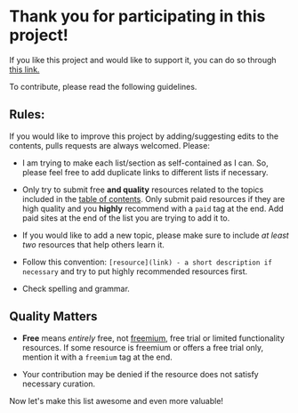 # Thank you for participating in this project!

If you like this project and would like to support it, you can do so through [this link.](paypal.com)

To contribute, please read the following guidelines.

## Rules:

If you would like to improve this project by adding/suggesting edits to the contents, pulls requests are always welcomed. Please:

* I am trying to make each list/section as self-contained as I can. So, please feel free to add duplicate links to different lists if necessary.

* Only try to submit free **and quality** resources related to the topics included in the [table of contents](#table-of-contents). Only submit paid resources if they are high quality and you **highly** recommend with a ```paid``` tag at the end. Add paid sites at the end of the list you are trying to add it to.

* If you would like to add a new topic, please make sure to include *at least two* resources that help others learn it.

* Follow this convention: ```[resource](link) - a short description if necessary``` and try to put highly recommended resources first.

* Check spelling and grammar.

## Quality Matters

* **Free** means *entirely* free, not [freemium](), free trial or limited functionality resources. If some resource is freemium or offers a free trial only, mention it with a ```freemium``` tag at the end.

* Your contribution may be denied if the resource does not satisfy necessary curation.

Now let's make this list awesome and even more valuable!

